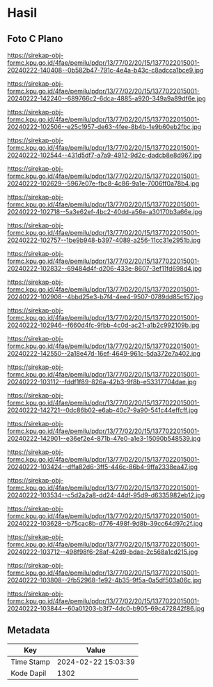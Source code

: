 # Hasil

## Foto C Plano

https://sirekap-obj-formc.kpu.go.id/4fae/pemilu/pdpr/13/77/02/20/15/1377022015001-20240222-140408--0b582b47-791c-4e4a-b43c-c8adcca1bce9.jpg

https://sirekap-obj-formc.kpu.go.id/4fae/pemilu/pdpr/13/77/02/20/15/1377022015001-20240222-142240--689766c2-6dca-4885-a920-349a9a89df6e.jpg

https://sirekap-obj-formc.kpu.go.id/4fae/pemilu/pdpr/13/77/02/20/15/1377022015001-20240222-102506--e25c1957-de63-4fee-8b4b-1e9b60eb2fbc.jpg

https://sirekap-obj-formc.kpu.go.id/4fae/pemilu/pdpr/13/77/02/20/15/1377022015001-20240222-102544--431d5df7-a7a9-4912-9d2c-dadcb8e8d967.jpg

https://sirekap-obj-formc.kpu.go.id/4fae/pemilu/pdpr/13/77/02/20/15/1377022015001-20240222-102629--5967e07e-fbc8-4c86-9a1e-7006ff0a78b4.jpg

https://sirekap-obj-formc.kpu.go.id/4fae/pemilu/pdpr/13/77/02/20/15/1377022015001-20240222-102718--5a3e62ef-4bc2-40dd-a56e-a30170b3a66e.jpg

https://sirekap-obj-formc.kpu.go.id/4fae/pemilu/pdpr/13/77/02/20/15/1377022015001-20240222-102757--1be9b948-b397-4089-a256-11cc31e2951b.jpg

https://sirekap-obj-formc.kpu.go.id/4fae/pemilu/pdpr/13/77/02/20/15/1377022015001-20240222-102832--69484d4f-d206-433e-8607-3ef11fd698d4.jpg

https://sirekap-obj-formc.kpu.go.id/4fae/pemilu/pdpr/13/77/02/20/15/1377022015001-20240222-102908--4bbd25e3-b7f4-4ee4-9507-0789dd85c157.jpg

https://sirekap-obj-formc.kpu.go.id/4fae/pemilu/pdpr/13/77/02/20/15/1377022015001-20240222-102946--f660d4fc-9fbb-4c0d-ac21-a1b2c992109b.jpg

https://sirekap-obj-formc.kpu.go.id/4fae/pemilu/pdpr/13/77/02/20/15/1377022015001-20240222-142550--2a18e47d-16ef-4649-961c-5da372e7a402.jpg

https://sirekap-obj-formc.kpu.go.id/4fae/pemilu/pdpr/13/77/02/20/15/1377022015001-20240222-103112--fddf1f89-826a-42b3-9f8b-e53317704dae.jpg

https://sirekap-obj-formc.kpu.go.id/4fae/pemilu/pdpr/13/77/02/20/15/1377022015001-20240222-142721--0dc86b02-e6ab-40c7-9a90-541c44effcff.jpg

https://sirekap-obj-formc.kpu.go.id/4fae/pemilu/pdpr/13/77/02/20/15/1377022015001-20240222-142901--e36ef2e4-871b-47e0-a1e3-15090b548539.jpg

https://sirekap-obj-formc.kpu.go.id/4fae/pemilu/pdpr/13/77/02/20/15/1377022015001-20240222-103424--dffa82d6-3ff5-446c-86b4-9ffa2338ea47.jpg

https://sirekap-obj-formc.kpu.go.id/4fae/pemilu/pdpr/13/77/02/20/15/1377022015001-20240222-103534--c5d2a2a8-dd24-44df-95d9-d6335982eb12.jpg

https://sirekap-obj-formc.kpu.go.id/4fae/pemilu/pdpr/13/77/02/20/15/1377022015001-20240222-103628--b75cac8b-d776-498f-9d8b-39cc64d97c2f.jpg

https://sirekap-obj-formc.kpu.go.id/4fae/pemilu/pdpr/13/77/02/20/15/1377022015001-20240222-103712--498f98f6-28af-42d9-bdae-2c568a1cd215.jpg

https://sirekap-obj-formc.kpu.go.id/4fae/pemilu/pdpr/13/77/02/20/15/1377022015001-20240222-103808--2fb52968-1e92-4b35-9f5a-0a5df503a06c.jpg

https://sirekap-obj-formc.kpu.go.id/4fae/pemilu/pdpr/13/77/02/20/15/1377022015001-20240222-103844--60a01203-b3f7-4dc0-b905-69c472842f86.jpg


## Metadata

| Key        | Value               |
| ---------- | ------------------- |
| Time Stamp | 2024-02-22 15:03:39 |
| Kode Dapil | 1302                |



